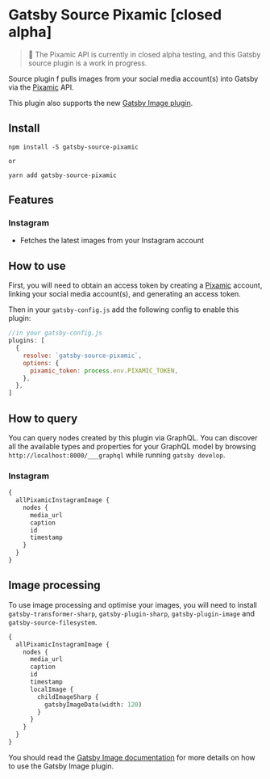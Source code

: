 # Gatsby Source Pixamic [closed alpha]

> 🚧 The Pixamic API is currently in closed alpha testing, and this Gatsby source plugin is a work in progress.

Source plugin f pulls images from your social media account(s) into Gatsby via the [Pixamic](https://pixamic.com/) API.

This plugin also supports the new [Gatsby Image plugin](https://www.gatsbyjs.com/plugins/gatsby-plugin-image/).

## Install

```
npm install -S gatsby-source-pixamic

or

yarn add gatsby-source-pixamic
```

## Features

### Instagram

- Fetches the latest images from your Instagram account

## How to use

First, you will need to obtain an access token by creating a [Pixamic](https://pixamic.com/) account, linking your social media account(s), and generating an access token.

Then in your `gatsby-config.js` add the following config to enable this plugin:

```js
//in your gatsby-config.js
plugins: [
  {
    resolve: `gatsby-source-pixamic`,
    options: {
      pixamic_token: process.env.PIXAMIC_TOKEN,
    },
  },
]
```

## How to query

You can query nodes created by this plugin via GraphQL. You can discover all the available types and properties for your GraphQL model by browsing `http://localhost:8000/___graphql` while running `gatsby develop`.

### Instagram

```graphql
{
  allPixamicInstagramImage {
    nodes {
      media_url
      caption
      id
      timestamp
    }
  }
}
```

## Image processing

To use image processing and optimise your images, you will need to install `gatsby-transformer-sharp`, `gatsby-plugin-sharp`, `gatsby-plugin-image` and `gatsby-source-filesystem`.

```graphql
{
  allPixamicInstagramImage {
    nodes {
      media_url
      caption
      id
      timestamp
      localImage {
        childImageSharp {
          gatsbyImageData(width: 120)
        }
      }
    }
  }
}
```

You should read the [Gatsby Image documentation](https://www.gatsbyjs.com/docs/reference/built-in-components/gatsby-plugin-image/) for more details on how to use the Gatsby Image plugin.

